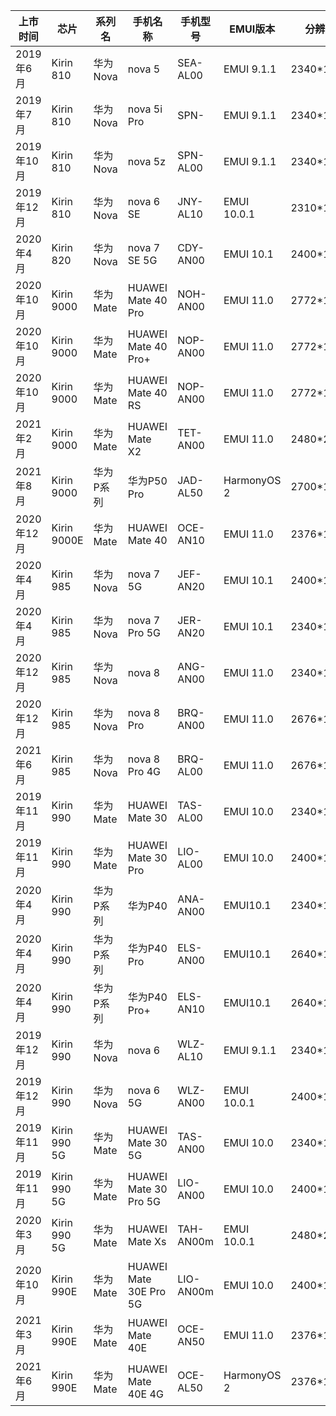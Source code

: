 | 上市时间   | 芯片         | 系列名    | 手机名称               | 手机型号  | EMUI版本    | 分辨率    | 屏幕大小 |
| ---------- | ------------ | --------- | ---------------------- | --------- | ----------- | --------- | -------- |
| 2019年6月  | Kirin 810    | 华为Nova  | nova 5                 | SEA-AL00  | EMUI 9.1.1  | 2340*1080 | 6.39     |
| 2019年7月  | Kirin 810    | 华为Nova  | nova 5i Pro            | SPN-      | EMUI 9.1.1  | 2340*1080 | 6.26     |
| 2019年10月 | Kirin 810    | 华为Nova  | nova 5z                | SPN-AL00  | EMUI 9.1.1  | 2340*1080 | 6.26     |
| 2019年12月 | Kirin 810    | 华为Nova  | nova 6 SE              | JNY-AL10  | EMUI 10.0.1 | 2310*1080 | 6.4      |
| 2020年4月  | Kirin 820    | 华为Nova  | nova 7 SE 5G           | CDY-AN00  | EMUI 10.1   | 2400*1080 | 6.5      |
| 2020年10月 | Kirin 9000   | 华为Mate  | HUAWEI Mate 40 Pro     | NOH-AN00  | EMUI 11.0   | 2772*1344 | 6.76     |
| 2020年10月 | Kirin 9000   | 华为Mate  | HUAWEI Mate 40 Pro+    | NOP-AN00  | EMUI 11.0   | 2772*1344 | 6.76     |
| 2020年10月 | Kirin 9000   | 华为Mate  | HUAWEI Mate 40 RS      | NOP-AN00  | EMUI 11.0   | 2772*1344 | 6.76     |
| 2021年2月  | Kirin 9000   | 华为Mate  | HUAWEI Mate X2         | TET-AN00  | EMUI 11.0   | 2480*2200 | 8        |
| 2021年8月  | Kirin 9000   | 华为P系列 | 华为P50 Pro            | JAD-AL50  | HarmonyOS 2 | 2700*1228 | 6.6      |
| 2020年12月 | Kirin 9000E  | 华为Mate  | HUAWEI Mate 40         | OCE-AN10  | EMUI 11.0   | 2376*1080 | 6.5      |
| 2020年4月  | Kirin 985    | 华为Nova  | nova 7 5G              | JEF-AN20  | EMUI 10.1   | 2400*1080 | 6.53     |
| 2020年4月  | Kirin 985    | 华为Nova  | nova 7 Pro 5G          | JER-AN20  | EMUI 10.1   | 2340*1080 | 6.57     |
| 2020年12月 | Kirin 985    | 华为Nova  | nova 8                 | ANG-AN00  | EMUI 11.0   | 2340*1080 | 6.57     |
| 2020年12月 | Kirin 985    | 华为Nova  | nova 8 Pro             | BRQ-AN00  | EMUI 11.0   | 2676*1236 | 6.72     |
| 2021年6月  | Kirin 985    | 华为Nova  | nova 8 Pro 4G          | BRQ-AL00  | EMUI 11.0   | 2676*1236 | 6.72     |
| 2019年11月 | Kirin 990    | 华为Mate  | HUAWEI Mate 30         | TAS-AL00  | EMUI 10.0   | 2340*1080 | 6.62     |
| 2019年11月 | Kirin 990    | 华为Mate  | HUAWEI Mate 30 Pro     | LIO-AL00  | EMUI 10.0   | 2400*1176 | 6.53     |
| 2020年4月  | Kirin 990    | 华为P系列 | 华为P40                | ANA-AN00  | EMUI10.1    | 2340*1080 | 6.1      |
| 2020年4月  | Kirin 990    | 华为P系列 | 华为P40 Pro            | ELS-AN00  | EMUI10.1    | 2640*1200 | 6.58     |
| 2020年4月  | Kirin 990    | 华为P系列 | 华为P40 Pro+           | ELS-AN10  | EMUI10.1    | 2640*1200 | 6.58     |
| 2019年12月 | Kirin 990    | 华为Nova  | nova 6                 | WLZ-AL10  | EMUI 9.1.1  | 2340*1080 | 6.57     |
| 2019年12月 | Kirin 990    | 华为Nova  | nova 6 5G              | WLZ-AN00  | EMUI 10.0.1 | 2400*1080 | 6.57     |
| 2019年11月 | Kirin 990 5G | 华为Mate  | HUAWEI Mate 30 5G      | TAS-AN00  | EMUI 10.0   | 2340*1080 | 6.62     |
| 2019年11月 | Kirin 990 5G | 华为Mate  | HUAWEI Mate 30 Pro 5G  | LIO-AN00  | EMUI 10.0   | 2400*1176 | 6.53     |
| 2020年3月  | Kirin 990 5G | 华为Mate  | HUAWEI Mate Xs         | TAH-AN00m | EMUI 10.0.1 | 2480*2200 | 8        |
| 2020年10月 | Kirin 990E   | 华为Mate  | HUAWEI Mate 30E Pro 5G | LIO-AN00m | EMUI 10.0   | 2400*1176 | 6.53     |
| 2021年3月  | Kirin 990E   | 华为Mate  | HUAWEI Mate 40E        | OCE-AN50  | EMUI 11.0   | 2376*1080 | 6.5      |
| 2021年6月  | Kirin 990E   | 华为Mate  | HUAWEI Mate 40E 4G     | OCE-AL50  | HarmonyOS 2 | 2376*1080 | 6.5      |